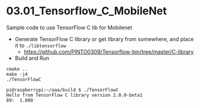 # 03.01_Tensorflow_C_MobileNet
Sample code to use TensorFlow C lib for Mobilenet

- Generate TensorFlow C library or get library from somewhere, and place it to `./libtensorflow`
	- https://github.com/PINTO0309/Tensorflow-bin/tree/master/C-library
- Build and Run

```
cmake ..
make -j4
./TensorFlowC 

pi@raspberrypi:~/aaa/build $ ./TensorFlowC 
Hello from TensorFlow C library version 2.0.0-beta1
89:  1.000
```
